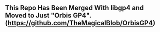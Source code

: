 ## This Repo Has Been Merged With libgp4 and Moved to Just "Orbis GP4". (https://github.com/TheMagicalBlob/OrbisGP4)
